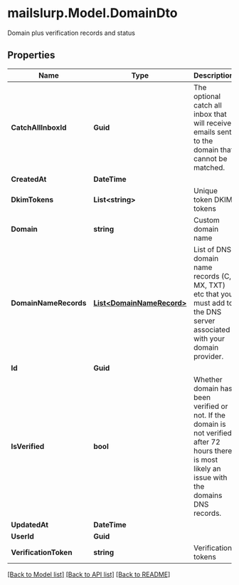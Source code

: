 # mailslurp.Model.DomainDto
Domain plus verification records and status
## Properties

Name | Type | Description | Notes
------------ | ------------- | ------------- | -------------
**CatchAllInboxId** | **Guid** | The optional catch all inbox that will receive emails sent to the domain that cannot be matched. | [optional] 
**CreatedAt** | **DateTime** |  | 
**DkimTokens** | **List&lt;string&gt;** | Unique token DKIM tokens | [optional] 
**Domain** | **string** | Custom domain name | [optional] 
**DomainNameRecords** | [**List&lt;DomainNameRecord&gt;**](DomainNameRecord) | List of DNS domain name records (C, MX, TXT) etc that you must add to the DNS server associated with your domain provider. | [optional] 
**Id** | **Guid** |  | 
**IsVerified** | **bool** | Whether domain has been verified or not. If the domain is not verified after 72 hours there is most likely an issue with the domains DNS records. | [optional] 
**UpdatedAt** | **DateTime** |  | 
**UserId** | **Guid** |  | 
**VerificationToken** | **string** | Verification tokens | [optional] 

[[Back to Model list]](../README#documentation-for-models) [[Back to API list]](../README#documentation-for-api-endpoints) [[Back to README]](../README)

